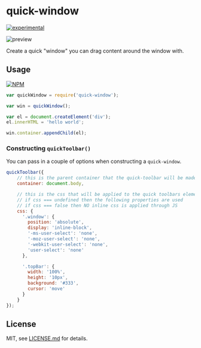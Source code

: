 # quick-window

[![experimental](http://badges.github.io/stability-badges/dist/experimental.svg)](http://github.com/badges/stability-badges)

![preview](https://raw.githubusercontent.com/Jam3/quick-window/master/preview.gif)

Create a quick "window" you can drag content around the window with.

## Usage

[![NPM](https://nodei.co/npm/quick-window.png)](https://www.npmjs.com/package/quick-window)

```javascript
var quickWindow = require('quick-window');

var win = quickWindow();

var el = document.createElement('div');
el.innerHTML = 'hello world';

win.container.appendChild(el);
```

### Constructing `quickToolbar()`

You can pass in a couple of options when constructing a `quick-window`.

```javascript
quickToolbar({
    // this is the parent container that the quick-toolbar will be made in
    container: document.body,

    // this is the css that will be applied to the quick toolbars elements
    // if css === undefined then the following properties are used
    // if css === false then NO inline css is applied through JS
    css: {
      '.window': {
        position: 'absolute',
        display: 'inline-block',
        '-ms-user-select': 'none',
        '-moz-user-select': 'none',
        '-webkit-user-select': 'none',
        'user-select': 'none'
      },

      '.topBar': {
        width: '100%',
        height: '10px',
        background: '#333',
        cursor: 'move'
      }
    }
});
```

## License

MIT, see [LICENSE.md](http://github.com/mikkoh/quick-window/blob/master/LICENSE.md) for details.
